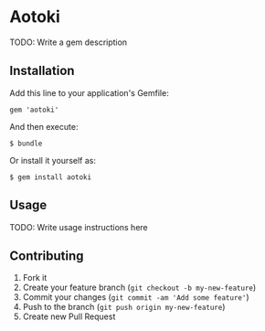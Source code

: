 # Aotoki

TODO: Write a gem description

## Installation

Add this line to your application's Gemfile:

    gem 'aotoki'

And then execute:

    $ bundle

Or install it yourself as:

    $ gem install aotoki

## Usage

TODO: Write usage instructions here

## Contributing

1. Fork it
2. Create your feature branch (`git checkout -b my-new-feature`)
3. Commit your changes (`git commit -am 'Add some feature'`)
4. Push to the branch (`git push origin my-new-feature`)
5. Create new Pull Request
